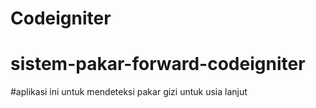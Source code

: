 # Codeigniter
# sistem-pakar-forward-codeigniter
#aplikasi ini untuk mendeteksi pakar gizi untuk usia lanjut
